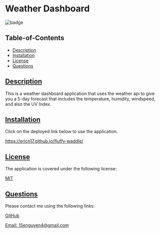 # Weather Dashboard
  
  
  ![badge](https://img.shields.io/badge/license-MIT-blue)
    
  ## Table-of-Contents
  * [Description](#description)
  * [Installation](#installation)
  * [License](#license)
  * [Questions](#questions)
  
  ## [Description](#table-of-contents)
  This is a weather dashboard application that uses the weather api to give you a 5-day forecast that includes the temperature, humidity, windspeed, and also the UV Index. 
  ## [Installation](#table-of-contents)
  Click on the deployed link below to use the application.
  
  https://ericn17.github.io/fluffy-waddle/
  
  
  ## [License](#table-of-contents)
  The application is covered under the following license:
  
  [MIT](https://choosealicense.com/licenses/MIT)
     
  ## [Questions](#table-of-contents)
  Please contact me using the following links:
  
  [GitHub](https://github.com/ericn17)
  
  [Email: 15enguyen4@gmail.com](mailto:15enguyen4@gmail.com)
